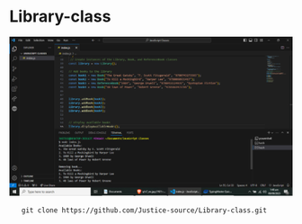 # Library-class
<div style="text-align:center;">
  <img src="/img/CR.png" alt="site">
</div>


```shell
   git clone https://github.com/Justice-source/Library-class.git
